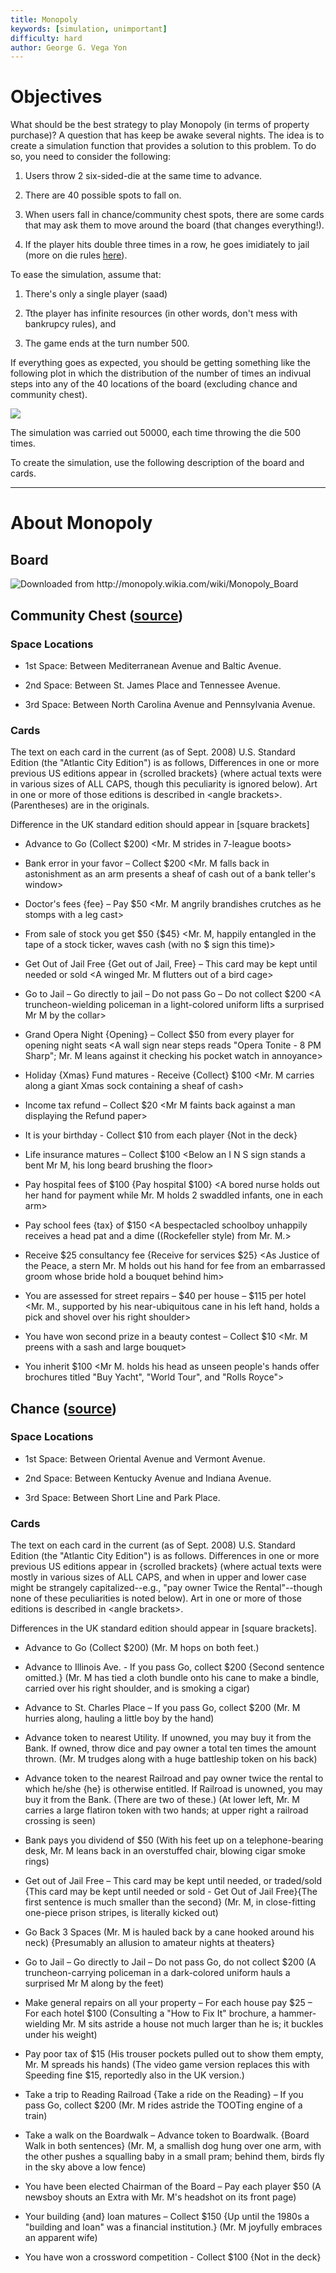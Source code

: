 ```yaml
---
title: Monopoly
keywords: [simulation, unimportant]
difficulty: hard
author: George G. Vega Yon
---
```


# Objectives

What should be the best strategy to play Monopoly (in terms of property
purchase)? A question that has keep be awake several nights. The idea is to create
a simulation function that provides a solution to this problem. To do so, you
need to consider the following:

1.  Users throw 2 six-sided-die at the same time to advance.

2.  There are 40 possible spots to fall on.

3.  When users fall in chance/community chest spots, there are some cards
    that may ask them to move around the board (that changes everything!).
    
4.  If the player hits double three times in a row, he goes imidiately to jail
    (more on die rules [here](http://monopoly.wikia.com/wiki/Die)).

To ease the simulation, assume that:

1.  There's only a single player (saad)

2.  Tthe player has infinite resources (in other words, don't mess with bankrupcy
    rules), and
    
3.  The game ends at the turn number 500.

If everything goes as expected, you should be getting something like the following
plot in which the distribution of the number of times an indivual steps into any
of the 40 locations of the board (excluding chance and community chest).

![](monopoly.png)

The simulation was carried out 50000, each time throwing the die 500 times.

To create the simulation, use the following description of the board and cards.

---------------------

# About Monopoly

## Board

![](monopoly-board-us-edition-after-sep-2008.png "Downloaded from http://monopoly.wikia.com/wiki/Monopoly_Board")

## Community Chest ([source](http://monopoly.wikia.com/wiki/Community_Chest))

### Space Locations


* 1st Space: Between Mediterranean Avenue and Baltic Avenue.

* 2nd Space: Between St. James Place and Tennessee Avenue.

* 3rd Space: Between North Carolina Avenue and Pennsylvania Avenue.

### Cards

The text on each card in the current (as of Sept. 2008) U.S. Standard Edition (the "Atlantic City Edition") is as follows, Differences in one or more previous US editions appear in {scrolled brackets} (where actual texts were in various sizes of ALL CAPS, though this peculiarity is ignored below). Art in one or more of those editions is described in \<angle brackets\>. (Parentheses) are in the originals.

Difference in the UK standard edition should appear in [square brackets]


* Advance to Go (Collect $200) \<Mr. M strides in 7-league boots\>

* Bank error in your favor – Collect $200 \<Mr. M falls back in astonishment as an arm presents a sheaf of cash out of a bank teller's window\>

* Doctor's fees {fee} – Pay $50 \<Mr. M angrily brandishes crutches as he stomps with a leg cast\>

* From sale of stock you get $50 {$45} \<Mr. M, happily entangled in the tape of a stock ticker, waves cash (with no $ sign this time)\>

* Get Out of Jail Free {Get out of Jail, Free} – This card may be kept until needed or sold \<A winged Mr. M flutters out of a bird cage\>

* Go to Jail – Go directly to jail – Do not pass Go – Do not collect $200 \<A truncheon-wielding policeman in a light-colored uniform lifts a surprised Mr M by the collar\>

* Grand Opera Night {Opening} – Collect $50 from every player for opening night seats \<A wall sign near steps reads "Opera Tonite - 8 PM Sharp"; Mr. M leans against it checking his pocket watch in annoyance\>

* Holiday {Xmas} Fund matures - Receive {Collect} $100 \<Mr. M carries along a giant Xmas sock containing a sheaf of cash\>

* Income tax refund – Collect $20 \<Mr M faints back against a man displaying the Refund paper\>

* It is your birthday - Collect $10 from each player {Not in the deck}

* Life insurance matures – Collect $100 \<Below an I N S sign stands a bent Mr M, his long beard brushing the floor\>

* Pay hospital fees of $100 {Pay hospital $100} \<A bored nurse holds out her hand for payment while Mr. M holds 2 swaddled infants, one in each arm\>

* Pay school fees {tax} of $150 \<A bespectacled schoolboy unhappily receives a head pat and a dime ((Rockefeller style) from Mr. M.\>

* Receive $25 consultancy fee {Receive for services $25} \<As Justice of the Peace, a stern Mr. M holds out his hand for fee from an embarrassed groom whose bride hold a bouquet behind him\>

* You are assessed for street repairs – $40 per house – $115 per hotel \<Mr. M., supported by his near-ubiquitous cane in his left hand, holds a pick and shovel over his right shoulder\>

* You have won second prize in a beauty contest – Collect $10 \<Mr. M preens with a sash and large bouquet\>

* You inherit $100 \<Mr M. holds his head as unseen people's hands offer brochures titled "Buy Yacht", "World Tour", and "Rolls Royce"\>


## Chance ([source](http://monopoly.wikia.com/wiki/Chance))

### Space Locations

* 1st Space: Between Oriental Avenue and Vermont Avenue.

* 2nd Space: Between Kentucky Avenue and Indiana Avenue.

* 3rd Space: Between Short Line and Park Place.

### Cards

The text on each card in the current (as of Sept. 2008) U.S. Standard Edition (the "Atlantic City Edition") is as follows. Differences in one or more previous US editions appear in {scrolled brackets} (where actual texts were mostly in various sizes of ALL CAPS, and when in upper and lower case might be strangely capitalized--e.g., "pay owner Twice the Rental"--though none of these peculiarities is noted below). Art in one or more of those editions is described in \<angle brackets\>.


Differences in the UK standard edition should appear in [square brackets]. 

* Advance to Go (Collect $200) (Mr. M hops on both feet.)

* Advance to Illinois Ave. - If you pass Go, collect $200 {Second sentence omitted.} (Mr. M has tied a cloth bundle onto his cane to make a bindle, carried over his right shoulder, and is smoking a cigar)

* Advance to St. Charles Place – If you pass Go, collect $200 (Mr. M hurries along, hauling a little boy by the hand)

* Advance token to nearest Utility. If unowned, you may buy it from the Bank. If owned, throw dice and pay owner a total ten times the amount thrown. (Mr. M trudges along with a huge battleship token on his back)

* Advance token to the nearest Railroad and pay owner twice the rental to which he/she {he} is otherwise entitled. If Railroad is unowned, you may buy it from the Bank. (There are two of these.) (At lower left, Mr. M carries a large flatiron token with two hands; at upper right a railroad crossing is seen)

* Bank pays you dividend of $50 (With his feet up on a telephone-bearing desk, Mr. M leans back in an overstuffed chair, blowing cigar smoke rings)

* Get out of Jail Free – This card may be kept until needed, or traded/sold {This card may be kept until needed or sold - Get Out of Jail Free}{The first sentence is much smaller than the second} (Mr. M, in close-fitting one-piece prison stripes, is literally kicked out)

* Go Back 3 Spaces (Mr. M is hauled back by a cane hooked around his neck) {Presumably an allusion to amateur nights at theaters}

* Go to Jail – Go directly to Jail – Do not pass Go, do not collect $200 (A truncheon-carrying policeman in a dark-colored uniform hauls a surprised Mr M along by the feet)

* Make general repairs on all your property – For each house pay $25 – For each hotel $100 (Consulting a "How to Fix It" brochure, a hammer-wielding Mr. M sits astride a house not much larger than he is; it buckles under his weight)

* Pay poor tax of $15 (His trouser pockets pulled out to show them empty, Mr. M spreads his hands) (The video game version replaces this with Speeding fine $15, reportedly also in the UK version.)

* Take a trip to Reading Railroad {Take a ride on the Reading} – If you pass Go, collect $200 (Mr. M rides astride the TOOTing engine of a train)

* Take a walk on the Boardwalk – Advance token to Boardwalk. {Board Walk in both sentences} (Mr. M, a smallish dog hung over one arm, with the other pushes a squalling baby in a small pram; behind them, birds fly in the sky above a low fence)

* You have been elected Chairman of the Board – Pay each player $50 (A newsboy shouts an Extra with Mr. M's headshot on its front page)

* Your building {and} loan matures – Collect $150 {Up until the 1980s a "building and loan" was a financial institution.} (Mr. M joyfully embraces an apparent wife)

* You have won a crossword competition - Collect $100 {Not in the deck}